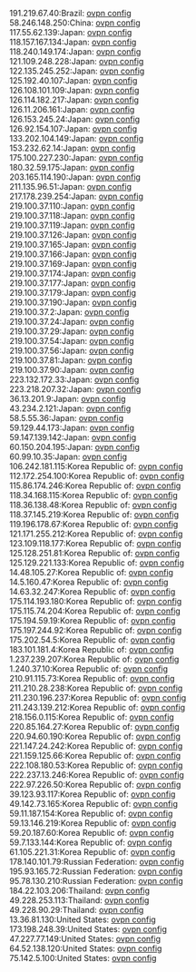 191.219.67.40:Brazil: [ovpn config](vpn/191_219_67_40.ovpn)  
58.246.148.250:China: [ovpn config](vpn/58_246_148_250.ovpn)  
117.55.62.139:Japan: [ovpn config](vpn/117_55_62_139.ovpn)  
118.157.167.134:Japan: [ovpn config](vpn/118_157_167_134.ovpn)  
118.240.149.174:Japan: [ovpn config](vpn/118_240_149_174.ovpn)  
121.109.248.228:Japan: [ovpn config](vpn/121_109_248_228.ovpn)  
122.135.245.252:Japan: [ovpn config](vpn/122_135_245_252.ovpn)  
125.192.40.107:Japan: [ovpn config](vpn/125_192_40_107.ovpn)  
126.108.101.109:Japan: [ovpn config](vpn/126_108_101_109.ovpn)  
126.114.182.217:Japan: [ovpn config](vpn/126_114_182_217.ovpn)  
126.11.206.161:Japan: [ovpn config](vpn/126_11_206_161.ovpn)  
126.153.245.24:Japan: [ovpn config](vpn/126_153_245_24.ovpn)  
126.92.154.107:Japan: [ovpn config](vpn/126_92_154_107.ovpn)  
133.202.104.149:Japan: [ovpn config](vpn/133_202_104_149.ovpn)  
153.232.62.14:Japan: [ovpn config](vpn/153_232_62_14.ovpn)  
175.100.227.230:Japan: [ovpn config](vpn/175_100_227_230.ovpn)  
180.32.59.175:Japan: [ovpn config](vpn/180_32_59_175.ovpn)  
203.165.114.190:Japan: [ovpn config](vpn/203_165_114_190.ovpn)  
211.135.96.51:Japan: [ovpn config](vpn/211_135_96_51.ovpn)  
217.178.239.254:Japan: [ovpn config](vpn/217_178_239_254.ovpn)  
219.100.37.110:Japan: [ovpn config](vpn/219_100_37_110.ovpn)  
219.100.37.118:Japan: [ovpn config](vpn/219_100_37_118.ovpn)  
219.100.37.119:Japan: [ovpn config](vpn/219_100_37_119.ovpn)  
219.100.37.126:Japan: [ovpn config](vpn/219_100_37_126.ovpn)  
219.100.37.165:Japan: [ovpn config](vpn/219_100_37_165.ovpn)  
219.100.37.166:Japan: [ovpn config](vpn/219_100_37_166.ovpn)  
219.100.37.169:Japan: [ovpn config](vpn/219_100_37_169.ovpn)  
219.100.37.174:Japan: [ovpn config](vpn/219_100_37_174.ovpn)  
219.100.37.177:Japan: [ovpn config](vpn/219_100_37_177.ovpn)  
219.100.37.179:Japan: [ovpn config](vpn/219_100_37_179.ovpn)  
219.100.37.190:Japan: [ovpn config](vpn/219_100_37_190.ovpn)  
219.100.37.2:Japan: [ovpn config](vpn/219_100_37_2.ovpn)  
219.100.37.24:Japan: [ovpn config](vpn/219_100_37_24.ovpn)  
219.100.37.29:Japan: [ovpn config](vpn/219_100_37_29.ovpn)  
219.100.37.54:Japan: [ovpn config](vpn/219_100_37_54.ovpn)  
219.100.37.56:Japan: [ovpn config](vpn/219_100_37_56.ovpn)  
219.100.37.81:Japan: [ovpn config](vpn/219_100_37_81.ovpn)  
219.100.37.90:Japan: [ovpn config](vpn/219_100_37_90.ovpn)  
223.132.172.33:Japan: [ovpn config](vpn/223_132_172_33.ovpn)  
223.218.207.32:Japan: [ovpn config](vpn/223_218_207_32.ovpn)  
36.13.201.9:Japan: [ovpn config](vpn/36_13_201_9.ovpn)  
43.234.2.121:Japan: [ovpn config](vpn/43_234_2_121.ovpn)  
58.5.55.36:Japan: [ovpn config](vpn/58_5_55_36.ovpn)  
59.129.44.173:Japan: [ovpn config](vpn/59_129_44_173.ovpn)  
59.147.139.142:Japan: [ovpn config](vpn/59_147_139_142.ovpn)  
60.150.204.195:Japan: [ovpn config](vpn/60_150_204_195.ovpn)  
60.99.10.35:Japan: [ovpn config](vpn/60_99_10_35.ovpn)  
106.242.181.115:Korea Republic of: [ovpn config](vpn/106_242_181_115.ovpn)  
112.172.254.100:Korea Republic of: [ovpn config](vpn/112_172_254_100.ovpn)  
115.86.174.246:Korea Republic of: [ovpn config](vpn/115_86_174_246.ovpn)  
118.34.168.115:Korea Republic of: [ovpn config](vpn/118_34_168_115.ovpn)  
118.36.138.48:Korea Republic of: [ovpn config](vpn/118_36_138_48.ovpn)  
118.37.145.219:Korea Republic of: [ovpn config](vpn/118_37_145_219.ovpn)  
119.196.178.67:Korea Republic of: [ovpn config](vpn/119_196_178_67.ovpn)  
121.171.255.212:Korea Republic of: [ovpn config](vpn/121_171_255_212.ovpn)  
123.109.118.177:Korea Republic of: [ovpn config](vpn/123_109_118_177.ovpn)  
125.128.251.81:Korea Republic of: [ovpn config](vpn/125_128_251_81.ovpn)  
125.129.221.133:Korea Republic of: [ovpn config](vpn/125_129_221_133.ovpn)  
14.48.105.27:Korea Republic of: [ovpn config](vpn/14_48_105_27.ovpn)  
14.5.160.47:Korea Republic of: [ovpn config](vpn/14_5_160_47.ovpn)  
14.63.32.247:Korea Republic of: [ovpn config](vpn/14_63_32_247.ovpn)  
175.114.193.180:Korea Republic of: [ovpn config](vpn/175_114_193_180.ovpn)  
175.115.74.204:Korea Republic of: [ovpn config](vpn/175_115_74_204.ovpn)  
175.194.59.19:Korea Republic of: [ovpn config](vpn/175_194_59_19.ovpn)  
175.197.244.92:Korea Republic of: [ovpn config](vpn/175_197_244_92.ovpn)  
175.202.54.5:Korea Republic of: [ovpn config](vpn/175_202_54_5.ovpn)  
183.101.181.4:Korea Republic of: [ovpn config](vpn/183_101_181_4.ovpn)  
1.237.239.207:Korea Republic of: [ovpn config](vpn/1_237_239_207.ovpn)  
1.240.37.10:Korea Republic of: [ovpn config](vpn/1_240_37_10.ovpn)  
210.91.115.73:Korea Republic of: [ovpn config](vpn/210_91_115_73.ovpn)  
211.210.28.238:Korea Republic of: [ovpn config](vpn/211_210_28_238.ovpn)  
211.230.196.237:Korea Republic of: [ovpn config](vpn/211_230_196_237.ovpn)  
211.243.139.212:Korea Republic of: [ovpn config](vpn/211_243_139_212.ovpn)  
218.156.0.115:Korea Republic of: [ovpn config](vpn/218_156_0_115.ovpn)  
220.85.164.27:Korea Republic of: [ovpn config](vpn/220_85_164_27.ovpn)  
220.94.60.190:Korea Republic of: [ovpn config](vpn/220_94_60_190.ovpn)  
221.147.24.242:Korea Republic of: [ovpn config](vpn/221_147_24_242.ovpn)  
221.159.125.66:Korea Republic of: [ovpn config](vpn/221_159_125_66.ovpn)  
222.108.180.53:Korea Republic of: [ovpn config](vpn/222_108_180_53.ovpn)  
222.237.13.246:Korea Republic of: [ovpn config](vpn/222_237_13_246.ovpn)  
222.97.226.50:Korea Republic of: [ovpn config](vpn/222_97_226_50.ovpn)  
39.123.93.117:Korea Republic of: [ovpn config](vpn/39_123_93_117.ovpn)  
49.142.73.165:Korea Republic of: [ovpn config](vpn/49_142_73_165.ovpn)  
59.11.187.154:Korea Republic of: [ovpn config](vpn/59_11_187_154.ovpn)  
59.13.146.219:Korea Republic of: [ovpn config](vpn/59_13_146_219.ovpn)  
59.20.187.60:Korea Republic of: [ovpn config](vpn/59_20_187_60.ovpn)  
59.7.133.144:Korea Republic of: [ovpn config](vpn/59_7_133_144.ovpn)  
61.105.221.31:Korea Republic of: [ovpn config](vpn/61_105_221_31.ovpn)  
178.140.101.79:Russian Federation: [ovpn config](vpn/178_140_101_79.ovpn)  
195.93.165.72:Russian Federation: [ovpn config](vpn/195_93_165_72.ovpn)  
95.78.130.210:Russian Federation: [ovpn config](vpn/95_78_130_210.ovpn)  
184.22.103.206:Thailand: [ovpn config](vpn/184_22_103_206.ovpn)  
49.228.253.113:Thailand: [ovpn config](vpn/49_228_253_113.ovpn)  
49.228.90.29:Thailand: [ovpn config](vpn/49_228_90_29.ovpn)  
13.36.81.130:United States: [ovpn config](vpn/13_36_81_130.ovpn)  
173.198.248.39:United States: [ovpn config](vpn/173_198_248_39.ovpn)  
47.227.77.149:United States: [ovpn config](vpn/47_227_77_149.ovpn)  
64.52.138.120:United States: [ovpn config](vpn/64_52_138_120.ovpn)  
75.142.5.100:United States: [ovpn config](vpn/75_142_5_100.ovpn)  
